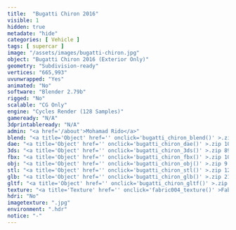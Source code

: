 ```yaml
---
title:  "Bugatti Chiron 2016"
visible: 1
hidden: true
metadate: "hide"
categories: [ Vehicle ]
tags: [ supercar ]
image: "/assets/images/bugatti-chiron.jpg"
object: "Bugatti Chiron 2016 (Exterior Only)"
geometry: "Subdivision-ready"
vertices: "665,993"
uvunwrapped: "Yes"
animated: "No"
software: "Blender 2.79b"
rigged: "No"
scalable: "CG Only"
engine: "Cycles Render (128 Samples)"
gameready: "N/A"
3dprintableready: "N/A"
admin: "<a href='/about'>Mohamad Rido</a>"
blend: "<a title='Object' href='' onclick='bugatti_chiron_blend()' >.zip 15.9 MB</a>"
dae: "<a title='Object' href='' onclick='bugatti_chiron_dae()' >.zip 10.6 MB</a>"
3ds: "<a title='Object' href='' onclick='bugatti_chiron_3ds()' >.zip 896.4 kB</a>"
fbx: "<a title='Object' href='' onclick='bugatti_chiron_fbx()' >.zip 10.3 MB</a>"
obj: "<a title='Object' href='' onclick='bugatti_chiron_obj()' >.zip 9.6 MB</a>"
stl: "<a title='Object' href='' onclick='bugatti_chiron_stl()' >.zip 12.7 MB</a>"
glb: "<a title='Object' href='' onclick='bugatti_chiron_glb()' >.zip 21.0 MB</a>"
gltf: "<a title='Object' href='' onclick='bugatti_chiron_gltf()' >.zip 23.2 MB</a>"
texture: "<a title='Texture' href='' onclick='fabric004_texture()' >Fabric004</a>"
hdri: "No"
imagetexture: ".jpg"
environment: ".hdr"
notice: "-"
---
```

